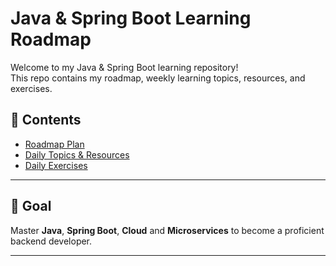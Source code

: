 # Java & Spring Boot Learning Roadmap

Welcome to my Java & Spring Boot learning repository!  
This repo contains my roadmap, weekly learning topics, resources, and exercises.

## 📌 Contents
- [Roadmap Plan](pages/ROADMAP.md)
- [Daily Topics & Resources](pages/DAILY_TOPICS.md)
- [Daily Exercises](pages/DAILY_EXERCISES.md)

---

## 🎯 Goal
Master **Java**, **Spring Boot**, **Cloud** and **Microservices** to become a proficient backend developer.

---
